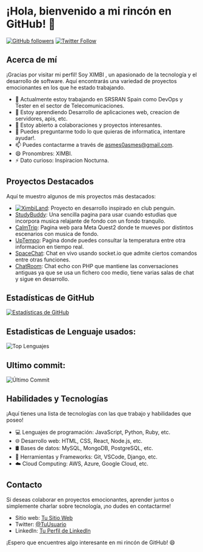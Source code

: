 # ¡Hola, bienvenido a mi rincón en GitHub! 👋

[![GitHub followers](https://img.shields.io/github/followers/ximbi1?label=Sígueme&style=social)](https://github.com/ximbi1)
[![Twitter Follow](https://img.shields.io/twitter/follow/ximbi1?label=Sígueme&style=social)](https://twitter.com/ximbi1)

## Acerca de mí

¡Gracias por visitar mi perfil! Soy XIMBI , un apasionado de la tecnología y el desarrollo de software. Aquí encontrarás una variedad de proyectos emocionantes en los que he estado trabajando.

- 🔭 Actualmente estoy trabajando en SRSRAN Spain como DevOps y Tester en el sector de Telecomunicaciones.
- 🌱 Estoy aprendiendo Desarrollo de aplicaciones web, creacion de servidores, apis, etc.
- 👯 Estoy abierto a colaboraciones y proyectos interesantes.
- 💬 Puedes preguntarme todo lo que quieras de informatica, intentare ayudar!.
- 📫 Puedes contactarme a través de asmes0asmes@gmail.com.
- 😄 Pronombres: XIMBI.
- ⚡ Dato curioso: Inspiracion Nocturna.

## Proyectos Destacados

Aquí te muestro algunos de mis proyectos más destacados:
- [![XimbiLand](https://encrypted-tbn0.gstatic.com/images?q=tbn:ANd9GcRnQPEgrcLdVizt2OrdIg-6_-yX8zzaToLKjA&usqp=CAU)](https://ximbiland.ximbi1.repl.co/): Proyecto en desarrollo inspirado en club penguin.
- [StudyBuddy](https://studybuddy.ximbi1.repl.co): Una sencilla pagina para usar cuando estudias que incorpora musica relajante de fondo con un fondo tranquilo.
- [CalmTrip](https://fondos.ximbi1.repl.co): Pagina web para Meta Quest2 donde te mueves por distintos escenarios con musica de fondo.
- [UpTempo](https://tiempo.ximbi1.repl.co/): Pagina donde puedes consultar la temperatura entre otra informacion en tiempo real.
- [SpaceChat](https://space.ximbi1.repl.co/): Chat en vivo usando socket.io que admite ciertos comandos entre otras funciones.
- [ChatRoom](https://chat.ximbi1.repl.co/): Chat echo con PHP que mantiene las conversaciones antiguas ya que se usa un fichero coo medio, tiene varias salas de chat y sigue en desarrollo.

## Estadísticas de GitHub

[![Estadísticas de GitHub](https://github-readme-stats.vercel.app/api?username=ximbi1&show_icons=true&theme=radical)](https://github.com/ximbi1)

## Estadisticas de Lenguaje usados:
![Top Lenguajes](https://github-readme-stats.vercel.app/api/top-langs/?username=ximbi1&layout=compact)

## Ultimo commit: 
![Último Commit](https://img.shields.io/github/last-commit/ximbi1/space)


## Habilidades y Tecnologías

¡Aquí tienes una lista de tecnologías con las que trabajo y habilidades que poseo!

- 💻 Lenguajes de programación: JavaScript, Python, Ruby, etc.
- 🌐 Desarrollo web: HTML, CSS, React, Node.js, etc.
- 🛢️ Bases de datos: MySQL, MongoDB, PostgreSQL, etc.
- 🧰 Herramientas y Frameworks: Git, VSCode, Django, etc.
- ☁️ Cloud Computing: AWS, Azure, Google Cloud, etc.


## Contacto

Si deseas colaborar en proyectos emocionantes, aprender juntos o simplemente charlar sobre tecnología, ¡no dudes en contactarme!

- Sitio web: [Tu Sitio Web](enlace-a-tu-sitio-web)
- Twitter: [@TuUsuario](https://twitter.com/tu_usuario)
- LinkedIn: [Tu Perfil de LinkedIn](enlace-a-tu-perfil-de-LinkedIn)

¡Espero que encuentres algo interesante en mi rincón de GitHub! 😄
